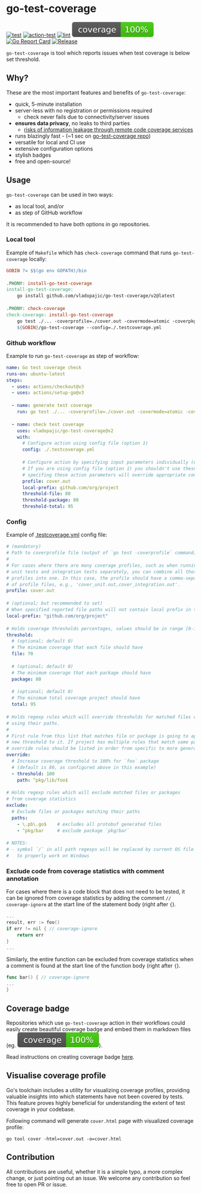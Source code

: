 # go-test-coverage

[![test](https://github.com/vladopajic/go-test-coverage/actions/workflows/test.yml/badge.svg?branch=main)](https://github.com/vladopajic/go-test-coverage/actions/workflows/test.yml)
[![action-test](https://github.com/vladopajic/go-test-coverage/actions/workflows/action-test.yml/badge.svg?branch=main)](https://github.com/vladopajic/go-test-coverage/actions/workflows/action-test.yml)
[![lint](https://github.com/vladopajic/go-test-coverage/actions/workflows/lint.yml/badge.svg?branch=main)](https://github.com/vladopajic/go-test-coverage/actions/workflows/lint.yml)
[![coverage](https://raw.githubusercontent.com/vladopajic/go-test-coverage/badges/.badges/main/coverage.svg)](/.github/.testcoverage.yml)
[![Go Report Card](https://goreportcard.com/badge/github.com/vladopajic/go-test-coverage?cache=v1)](https://goreportcard.com/report/github.com/vladopajic/go-test-coverage)
[![Release](https://img.shields.io/github/release/vladopajic/go-test-coverage.svg?style=flat-square)](https://github.com/vladopajic/go-test-coverage/releases/latest)


`go-test-coverage` is tool which reports issues when test coverage is below set threshold.

## Why?

These are the most important features and benefits of `go-test-coverage`:

- quick, 5-minute installation
- server-less with no registration or permissions required
  -  check never fails due to connectivity/server issues
- **ensures data privacy**, no leaks to third parties
  - [risks of information leakage through remote code coverage services](https://gist.github.com/vladopajic/0b835b28bcfe4a5a22bb0ae20e365266)
- runs blazingly fast - (~1 sec on [go-test-coverage repo](https://github.com/vladopajic/go-test-coverage/actions/runs/8401578681/job/23010110385))
- versatile for local and CI use
- extensive configuration options
- stylish badges
- free and open-source!

## Usage

`go-test-coverage` can be used in two ways:
 - as local tool, and/or
 - as step of GitHub workflow

It is recommended to have both options in go repositories.

### Local tool

Example of `Makefile` which has `check-coverage` command that runs `go-test-coverage` locally:

```makefile
GOBIN ?= $$(go env GOPATH)/bin

.PHONY: install-go-test-coverage
install-go-test-coverage:
	go install github.com/vladopajic/go-test-coverage/v2@latest

.PHONY: check-coverage
check-coverage: install-go-test-coverage
	go test ./... -coverprofile=./cover.out -covermode=atomic -coverpkg=./...
	${GOBIN}/go-test-coverage --config=./.testcoverage.yml
```

### Github workflow

Example to run `go-test-coverage` as step of workflow:


```yml
name: Go test coverage check
runs-on: ubuntu-latest
steps:
  - uses: actions/checkout@v3
  - uses: actions/setup-go@v3
  
  - name: generate test coverage
    run: go test ./... -coverprofile=./cover.out -covermode=atomic -coverpkg=./...

  - name: check test coverage
    uses: vladopajic/go-test-coverage@v2
    with:
      # Configure action using config file (option 1)
      config: ./.testcoverage.yml
      
      # Configure action by specifying input parameters individually (option 2).
      # If you are using config file (option 1) you shouldn't use these parameters, however
      # specifing these action parameters will override appropriate config values.
      profile: cover.out
      local-prefix: github.com/org/project
      threshold-file: 80
      threshold-package: 80
      threshold-total: 95
```

### Config

Example of [.testcoverage.yml](./.testcoverage.example.yml) config file:

```yml
# (mandatory) 
# Path to coverprofile file (output of `go test -coverprofile` command).
#
# For cases where there are many coverage profiles, such as when running 
# unit tests and integration tests separately, you can combine all those
# profiles into one. In this case, the profile should have a comma-separated list 
# of profile files, e.g., 'cover_unit.out,cover_integration.out'.
profile: cover.out

# (optional; but recommended to set) 
# When specified reported file paths will not contain local prefix in the output
local-prefix: "github.com/org/project"

# Holds coverage thresholds percentages, values should be in range [0-100]
threshold:
  # (optional; default 0) 
  # The minimum coverage that each file should have
  file: 70

  # (optional; default 0) 
  # The minimum coverage that each package should have
  package: 80

  # (optional; default 0) 
  # The minimum total coverage project should have
  total: 95

# Holds regexp rules which will override thresholds for matched files or packages 
# using their paths.
#
# First rule from this list that matches file or package is going to apply 
# new threshold to it. If project has multiple rules that match same path, 
# override rules should be listed in order from specific to more general rules.
override:
  # Increase coverage threshold to 100% for `foo` package 
  # (default is 80, as configured above in this example)
  - threshold: 100
    path: ^pkg/lib/foo$

# Holds regexp rules which will exclude matched files or packages 
# from coverage statistics
exclude:
  # Exclude files or packages matching their paths
  paths:
    - \.pb\.go$    # excludes all protobuf generated files
    - ^pkg/bar     # exclude package `pkg/bar`
 
# NOTES:
# - symbol `/` in all path regexps will be replaced by current OS file path separator
#   to properly work on Windows
```

### Exclude code from coverage statistics with comment annotation

For cases where there is a code block that does not need to be tested, it can be ignored from coverage statistics by adding the comment `// coverage-ignore` at the start line of the statement body (right after `{`).

```go
...
result, err := foo()
if err != nil { // coverage-ignore
	return err
}
...
```

Similarly, the entire function can be excluded from coverage statistics when a comment is found at the start line of the function body (right after `{`).
```go
func bar() { // coverage-ignore
...
}
```

## Coverage badge

Repositories which use `go-test-coverage` action in their workflows could easily create beautiful coverage badge and embed them in markdown files (eg. ![coverage](https://raw.githubusercontent.com/vladopajic/go-test-coverage/badges/.badges/main/coverage.svg)).

Read instructions on creating coverage badge [here](./docs/badge.md).

## Visualise coverage profile

Go's toolchain includes a utility for visualizing coverage profiles, providing valuable insights into which statements have not been covered by tests. This feature proves highly beneficial for understanding the extent of test coverage in your codebase.

Following command will generate `cover.html` page with visualized coverage profile: 
```console
go tool cover -html=cover.out -o=cover.html
```


## Contribution

All contributions are useful, whether it is a simple typo, a more complex change, or just pointing out an issue. We welcome any contribution so feel free to open PR or issue. 
